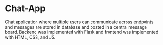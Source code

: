 # Chat-App

Chat application where multiple users can communicate across endpoints and messages are stored in database and posted in a central message board. Backend was implemented with Flask and frontend was implemented with HTML, CSS, and JS.
